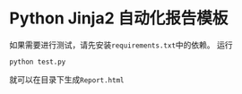 # Python Jinja2 自动化报告模板
如果需要进行测试，请先安装`requirements.txt`中的依赖。
运行
```
python test.py
```
就可以在目录下生成`Report.html`
